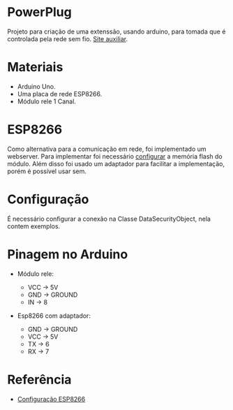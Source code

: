 # PowerPlug
  Projeto para criação de uma extenssão, usando arduino, para tomada que é controlada pela rede sem fio. [Site auxiliar](https://github.com/NascimentoLucas/SiteTomadaArduino).
  
# Materiais  
  - Arduino Uno.
  - Uma placa de rede ESP8266.
  - Módulo rele 1 Canal.

# ESP8266
  Como alternativa para a comunicação em rede, foi implementado um webserver. Para implementar foi necessário [configurar](https://blogmasterwalkershop.com.br/embarcados/esp8266/upgrade-de-firmware-do-wifi-esp8266-esp-01-atraves-do-arduino-e-conversor-usb-serial/) a memória flash do módulo. 
  Além disso foi usado um adaptador para facilitar a implementação, porém é possível usar sem.

# Configuração
  É necessário configurar a conexão na Classe DataSecurityObject, nela contem exemplos.
  
# Pinagem no Arduino
- Módulo rele:
  - VCC -> 5V
  - GND -> GROUND
  - IN -> 8
  
- Esp8266 com adaptador:  
  - GND -> GROUND
  - VCC -> 5V
  - TX -> 6
  - RX -> 7
  
# Referência
- [Configuração ESP8266](https://blogmasterwalkershop.com.br/arduino/como-usar-com-arduino-modulo-wifi-esp8266-esp-01)
